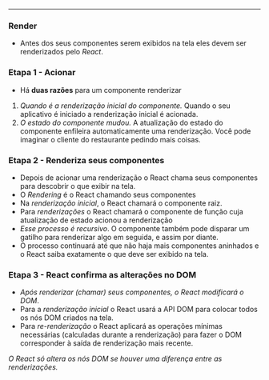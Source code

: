 ___
### Render
- Antes dos seus componentes serem exibidos na tela eles devem ser renderizados pelo *React*.


### Etapa 1 - Acionar
- Há **duas razões** para um componente renderizar
1. *Quando é a renderização inicial do componente.* Quando o seu aplicativo é iniciado a renderização inicial é acionada.
2. *O estado do componente mudou.* A atualização do estado do componente enfileira automaticamente uma renderização. Você pode imaginar o cliente do restaurante pedindo mais coisas.

### Etapa 2 - Renderiza seus componentes
- Depois de acionar uma renderização o React chama seus componentes para descobrir o que exibir na tela.
- O *Rendering* é o React chamando seus componentes
- Na *renderização inicial*, o React chamará o componente raiz.
- Para *renderizações* o React chamará o componente de função cuja atualização de estado acionou a renderização
- *Esse processo é recursivo*. O componente também pode disparar um gatilho para renderizar algo em seguida, e assim por diante.
- O processo continuará até que não haja mais componentes aninhados e o React saiba exatamente o que deve ser exibido na tela.

### Etapa 3 - React confirma as alterações no DOM
- *Após renderizar (chamar) seus componentes, o React modificará o DOM*.
- Para a *renderização inicial* o React usará a API DOM para colocar todos os nós DOM criados na tela.
- Para *re-renderização* o React aplicará as operações mínimas necessárias (calculadas durante a renderização) para fazer o DOM corresponder à saída de renderização mais recente.

*O React só altera os nós DOM se houver uma diferença entre as renderizações.*
